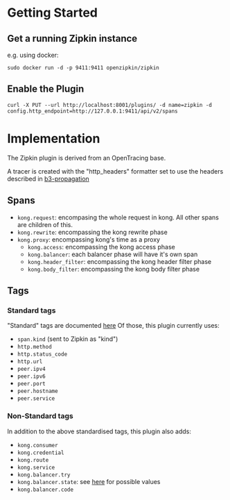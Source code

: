 # Getting Started

## Get a running Zipkin instance

e.g. using docker:

```
sudo docker run -d -p 9411:9411 openzipkin/zipkin
```


## Enable the Plugin

```
curl -X PUT --url http://localhost:8001/plugins/ -d name=zipkin -d config.http_endpoint=http://127.0.0.1:9411/api/v2/spans
```


# Implementation

The Zipkin plugin is derived from an OpenTracing base.

A tracer is created with the "http_headers" formatter set to use the headers described in [b3-propagation](https://github.com/openzipkin/b3-propagation)

## Spans

  - `kong.request`: encompasing the whole request in kong.
    All other spans are children of this.
  - `kong.rewrite`: encompassing the kong rewrite phase
  - `kong.proxy`: encompassing kong's time as a proxy
    - `kong.access`: encompassing the kong access phase
    - `kong.balancer`: each balancer phase will have it's own span
    - `kong.header_filter`: encompassing the kong header filter phase
    - `kong.body_filter`: encompassing the kong body filter phase


## Tags

### Standard tags

"Standard" tags are documented [here](https://github.com/opentracing/specification/blob/master/semantic_conventions.md)
Of those, this plugin currently uses:

  - `span.kind` (sent to Zipkin as "kind")
  - `http.method`
  - `http.status_code`
  - `http.url`
  - `peer.ipv4`
  - `peer.ipv6`
  - `peer.port`
  - `peer.hostname`
  - `peer.service`


### Non-Standard tags

In addition to the above standardised tags, this plugin also adds:

  - `kong.consumer`
  - `kong.credential`
  - `kong.route`
  - `kong.service`
  - `kong.balancer.try`
  - `kong.balancer.state`: see [here](https://github.com/openresty/lua-resty-core/blob/master/lib/ngx/balancer.md#get_last_failure) for possible values
  - `kong.balancer.code`
